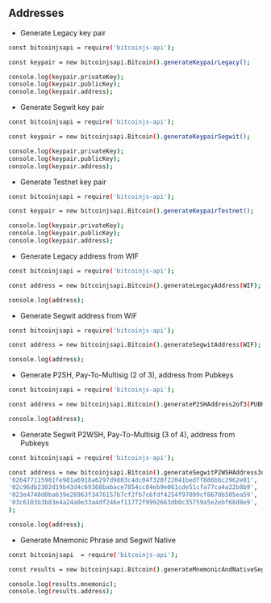 ## Addresses

* Generate Legacy key pair

``` bash
const bitcoinjsapi = require('bitcoinjs-api');

const keypair = new bitcoinjsapi.Bitcoin().generateKeypairLegacy();

console.log(keypair.privateKey);
console.log(keypair.publicKey);
console.log(keypair.address);
```

* Generate Segwit key pair

``` bash
const bitcoinjsapi = require('bitcoinjs-api');

const keypair = new bitcoinjsapi.Bitcoin().generateKeypairSegwit();

console.log(keypair.privateKey);
console.log(keypair.publicKey);
console.log(keypair.address);
```

* Generate Testnet key pair

``` bash
const bitcoinjsapi = require('bitcoinjs-api');

const keypair = new bitcoinjsapi.Bitcoin().generateKeypairTestnet();

console.log(keypair.privateKey);
console.log(keypair.publicKey);
console.log(keypair.address);
```

* Generate Legacy address from WIF

``` bash
const bitcoinjsapi = require('bitcoinjs-api');

const address = new bitcoinjsapi.Bitcoin().generateLegacyAddress(WIF);

console.log(address);
```

* Generate Segwit address from WIF

``` bash
const bitcoinjsapi = require('bitcoinjs-api');

const address = new bitcoinjsapi.Bitcoin().generateSegwitAddress(WIF);

console.log(address);
```

* Generate P2SH, Pay-To-Multisig (2 of 3), address from Pubkeys

``` bash
const bitcoinjsapi = require('bitcoinjs-api');

const address = new bitcoinjsapi.Bitcoin().generateP2SHAddress2of3(PUBKEY1, PUBKEY2, PUBKEY3);

console.log(address);
```

* Generate Segwit P2WSH, Pay-To-Multisig (3 of 4), address from Pubkeys

``` bash
const bitcoinjsapi = require('bitcoinjs-api');

const address = new bitcoinjsapi.Bitcoin().generateSegwitP2WSHAddress3of4(
'026477115981fe981a6918a6297d9803c4dc04f328f22041bedff886bbc2962e01',
'02c96db2302d19b43d4c69368babace7854cc84eb9e061cde51cfa77ca4a22b8b9',
'023e4740d0ba639e28963f3476157b7cf2fb7c6fdf4254f97099cf8670b505ea59',
'03c6103b3b83e4a24a0e33a4df246ef11772f9992663db0c35759a5e2ebf68d8e9',
);

console.log(address);
```

* Generate Mnemonic Phrase and Segwit Native

``` bash
const bitcoinjsapi  = require('bitcoinjs-api');

const results = new bitcoinjsapi.Bitcoin().generateMnemonicAndNativeSegwit(NETWORK);

console.log(results.mnemonic);
console.log(results.address);
```